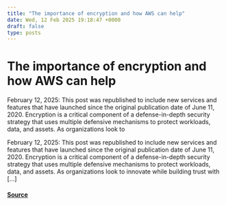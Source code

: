 ```yaml
---
title: "The importance of encryption and how AWS can help"
date: Wed, 12 Feb 2025 19:18:47 +0000
draft: false
type: posts
---
```

# The importance of encryption and how AWS can help





February 12, 2025: This post was republished to include new services and features that have launched since the original publication date of June 11, 2020. Encryption is a critical component of a defense-in-depth security strategy that uses multiple defensive mechanisms to protect workloads, data, and assets. As organizations look to

February 12, 2025: This post was republished to include new services and features that have launched since the original publication date of June 11, 2020. Encryption is a critical component of a defense-in-depth security strategy that uses multiple defensive mechanisms to protect workloads, data, and assets. As organizations look to innovate while building trust with \[…\]

#### [Source](https://aws.amazon.com/blogs/security/importance-of-encryption-and-how-aws-can-help/)

